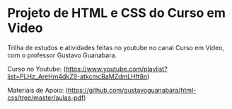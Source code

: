 # Projeto de HTML e CSS do Curso em Video
Trilha de estudos e atividades feitas no youtube no canal Curso em Video, com o professor Gustavo Guanabara.

Curso no Youtube: (https://www.youtube.com/playlist?list=PLHz_AreHm4dkZ9-atkcmcBaMZdmLHft8n)

Materiais de Apoio: (https://github.com/gustavoguanabara/html-css/tree/master/aulas-pdf)

